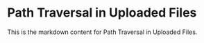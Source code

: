 # Path Traversal in Uploaded Files

This is the markdown content for Path Traversal in Uploaded Files.
